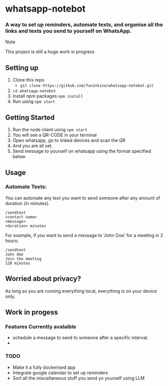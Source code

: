 # whatsapp-notebot
### A way to set up reminders, automate texts, and organise all the links and texts you send to yourself on WhatsApp.
> [!NOTE]  
> This project is still a huge work in progress

## Setting up
1. Clone this repo
    - `git clone https://github.com/funinkina/whatsapp-notebot.git`
2. `cd whatsapp-notebot`
3. Install npm packages `npm install `
4. Run using `npm start`

## Getting Started
1. Run the node client using `npm start`
2. You will see a QR-CODE in your terminal
3. Open whatsapp, go to linked devices and scan the QR
4. And you are all set.
5. Send message to yourself on whatsapp using the format specified below

## Usage
### Automate Texts:
You can automate any text you want to send someone after any amount of duration (in minutes).
```format
/sendtext
<contact name>
<message>
<duration> minutes
```
For example, if you want to send a message to 'John Doe' for a meeting in 2 hours:
```
/sendtext
John doe
Join the meeting
120 minutes
```

## Worried about privacy?
As long as you are running everything local, everything is on your device only.

## Work in progess
### Features Currently avalaible
- schedule a message to send to someone after a specific interval.
-

### TODO
- Make it a fully dockerised app
- Integrate google calendar to set up reminders
- Sort all the miscellaneous stuff you send yo yourself using LLM